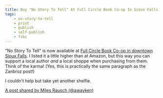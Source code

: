 ```yaml
---
title: Buy "No Story To Tell" At Full Circle Book Co-op In Sioux Falls
tags:
    - no-story-to-tell
    - print
    - publish
    - self-publish
    - fcbc
---
```


"No Story To Tell" is now available at <a href="https://www.fullcirclebookcoop.com/" target="_blank" rel="noopener">Full Circle Book Co-op in downtown Sioux Falls</a>. I listed it a little higher than at Amazon, but this way you can support a local author <em>and</em> a local shoppe when purchasing from them. Think of the karma! (Yes, this is practically the same paragraph as the Zanbroz post!)

<!--more-->

I couldn't help but take yet another shelfie.

<ink-embed service="instagram" href="https://www.instagram.com/p/CKZ6jnRMIFX/">
    <a href="https://www.instagram.com/p/CKZ6jnRMIFX/" target="_blank">A post shared by Miles Rausch (@awayken)</a>
</ink-embed>
